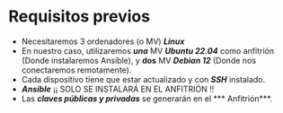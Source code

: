 # Requisitos previos

* Necesitaremos 3 ordenadores (o MV) ***Linux***
* En nuestro caso, utilizaremos ***una*** MV ***Ubuntu 22.04*** como anfitrión (Donde instalaremos Ansible), y **dos** MV ***Debian 12*** (Donde nos conectaremos remotamente).
* Cada dispositivo tiene que estar actualizado y con ***SSH*** instalado.
* ***Ansible*** ¡¡ SOLO SE INSTALARÁ EN EL ANFITRIÓN !!
* Las ***claves públicas y privadas*** se generarán en el *** Anfitrión***.
